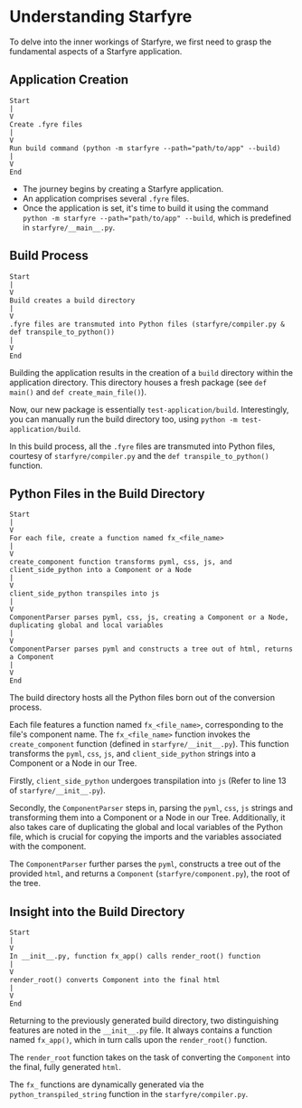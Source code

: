 # Understanding Starfyre

To delve into the inner workings of Starfyre, we first need to grasp the fundamental aspects of a Starfyre application.

## Application Creation
```
Start
|
V
Create .fyre files
|
V
Run build command (python -m starfyre --path="path/to/app" --build)
|
V
End
```

- The journey begins by creating a Starfyre application.
- An application comprises several `.fyre` files.
- Once the application is set, it's time to build it using the command `python -m starfyre --path="path/to/app" --build`, which is predefined in `starfyre/__main__.py`.

## Build Process
```
Start
|
V
Build creates a build directory
|
V
.fyre files are transmuted into Python files (starfyre/compiler.py & def transpile_to_python())
|
V
End
```

Building the application results in the creation of a `build` directory within the application directory. This directory houses a fresh package (see `def main()` and `def create_main_file()`).

Now, our new package is essentially `test-application/build`. Interestingly, you can manually run the build directory too, using `python -m test-application/build`.

In this build process, all the `.fyre` files are transmuted into Python files, courtesy of `starfyre/compiler.py` and the `def transpile_to_python()` function.

## Python Files in the Build Directory
```
Start
|
V
For each file, create a function named fx_<file_name>
|
V
create_component function transforms pyml, css, js, and client_side_python into a Component or a Node
|
V
client_side_python transpiles into js
|
V
ComponentParser parses pyml, css, js, creating a Component or a Node, duplicating global and local variables
|
V
ComponentParser parses pyml and constructs a tree out of html, returns a Component
|
V
End
```

The build directory hosts all the Python files born out of the conversion process.

Each file features a function named `fx_<file_name>`, corresponding to the file's component name. The `fx_<file_name>` function invokes the `create_component` function (defined in `starfyre/__init__.py`). This function transforms the `pyml`, `css`, `js`, and `client_side_python` strings into a Component or a Node in our Tree.

Firstly, `client_side_python` undergoes transpilation into `js` (Refer to line 13 of `starfyre/__init__.py`).

Secondly, the `ComponentParser` steps in, parsing the `pyml`, `css`, `js` strings and transforming them into a Component or a Node in our Tree. Additionally, it also takes care of duplicating the global and local variables of the Python file, which is crucial for copying the imports and the variables associated with the component.

The `ComponentParser` further parses the `pyml`, constructs a tree out of the provided `html`, and returns a `Component` (`starfyre/component.py`), the root of the tree.

## Insight into the Build Directory
```
Start
|
V
In __init__.py, function fx_app() calls render_root() function
|
V
render_root() converts Component into the final html
|
V
End
```

Returning to the previously generated build directory, two distinguishing features are noted in the `__init__.py` file. It always contains a function named `fx_app()`, which in turn calls upon the `render_root()` function.

The `render_root` function takes on the task of converting the `Component` into the final, fully generated `html`.

The `fx_` functions are dynamically generated via the `python_transpiled_string` function in the `starfyre/compiler.py`.
